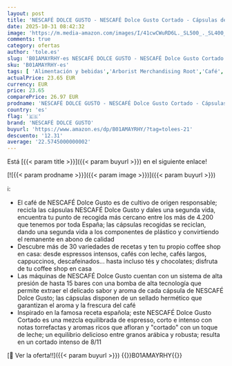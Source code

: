 ```yaml
---
layout: post
title: 'NESCAFÉ DOLCE GUSTO - NESCAFÉ Dolce Gusto Cortado - Cápsulas de Café  90 Cápsulas  3 x 30  - Notas a almendra tostada - Originales para cafeteras Dolce Gusto'
date: 2025-10-31 08:42:32
image: 'https://m.media-amazon.com/images/I/41cwCWuRD6L._SL500_._SL400_.jpg'
comments: true
category: ofertas
author: 'tole.es'
slug: 'B01AMAYRHY-es NESCAFÉ DOLCE GUSTO - NESCAFÉ Dolce Gusto Cortado -...'
sku: 'B01AMAYRHY-es'
tags: [ 'Alimentación y bebidas','Arborist Merchandising Root','Café','Café para Dolce Gusto','Café para máquinas Dolce Gusto','Café, té y bebidas','Cápsulas de café','Novedades en Alimentación y bebidas','Ofertas Nestle Despensa','Self Service','Semana de Nestlé Dolce Gusto','Special Features Stores','dd53b5bc-bcd1-4c9b-ab43-793ed912ccdd_0','dd53b5bc-bcd1-4c9b-ab43-793ed912ccdd_2401','dd53b5bc-bcd1-4c9b-ab43-793ed912ccdd_2601','dd53b5bc-bcd1-4c9b-ab43-793ed912ccdd_4501','dd53b5bc-bcd1-4c9b-ab43-793ed912ccdd_7001','dd53b5bc-bcd1-4c9b-ab43-793ed912ccdd_7301','dd53b5bc-bcd1-4c9b-ab43-793ed912ccdd_901','dolce','gusto','nescafé dolce gusto','🇪🇸', ]
actualPrice: 23.65 EUR
currency: EUR
price: 23.65
comparePrice: 26.97 EUR
prodname: 'NESCAFÉ DOLCE GUSTO - NESCAFÉ Dolce Gusto Cortado - Cápsulas de Café  90 Cápsulas  3 x 30  - Notas a almendra tostada - Originales para cafeteras Dolce Gusto'
country: 'es'
flag: '🇪🇸'
brand: 'NESCAFÉ DOLCE GUSTO'
buyurl: 'https://www.amazon.es/dp/B01AMAYRHY/?tag=tolees-21'
descuento: '12.31'
average: '22.5745000000002'
---
```


Está [{{< param title >}}]({{< param buyurl >}}) en el siguiente enlace!

[![{{< param prodname >}}]({{< param image >}})]({{< param buyurl >}})

ℹ️:

- El café de NESCAFÉ Dolce Gusto es de cultivo de origen responsable; recicla las cápsulas NESCAFÉ Dolce Gusto y dales una segunda vida, encuentra tu punto de recogida más cercano entre los más de 4.200 que tenemos por toda España; las cápsulas recogidas se reciclan, dando una segunda vida a los componentes de plástico y convirtiendo el remanente en abono de calidad
- Descubre más de 30 variedades de recetas y ten tu propio coffee shop en casa: desde espressos intensos, cafés con leche, cafés largos, cappuccinos, descafeinados... hasta incluso tés y chocolates; disfruta de tu coffee shop en casa
- Las máquinas de NESCAFÉ Dolce Gusto cuentan con un sistema de alta presión de hasta 15 bares con una bomba de alta tecnología que permite extraer el delicado sabor y aroma de cada cápsula de NESCAFÉ Dolce Gusto; las cápsulas disponen de un sellado hermético que garantizan el aroma y la frescura del café
- Inspirado en la famosa receta española; este NESCAFÉ Dolce Gusto Cortado es una mezcla equilibrada de espresso, corto e intenso con notas torrefactas y aromas ricos que afloran y "cortado" con un toque de leche; un equilibrio delicioso entre granos arábica y robusta; resulta en un cortado intenso de 8/11

[🛒 Ver la oferta!!]({{< param buyurl >}})
{{<world>}}B01AMAYRHY{{</world>}}
